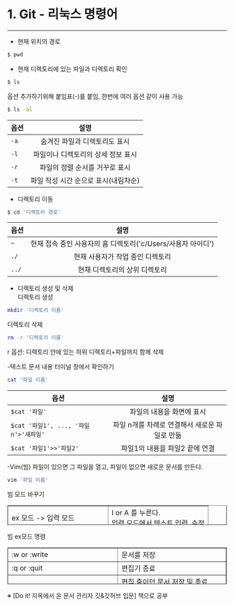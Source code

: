 # 1. Git - 리눅스 명령어  
---
    
- 현재 위치의 경로  
```bash
$ pwd
```
    
- 현재 디렉토리에 있는 파일과 디렉토리 확인  
```bash
$ ls
```
    
옵션 추가하기위해 붙임표(-)를 붙임, 한번에 여러 옵션 같이 사용 가능  
```bash
$ ls -al
```
옵션 | 설명 
---|:---:
`-a` | 숨겨진 파일과 디렉토리도 표시
`-l` | 파일이나 디렉토리의 상세 정보 표시
`-r` | 파일의 정렬 순서를 거꾸로 표시
`-t` | 파일 작성 시간 순으로 표시(내림차순)  
    
- 디렉토리 이동  
```bash
$ cd '디렉토리 경로'
```
옵션 | 설명 
---|:---:
`~` | 현재 접속 중인 사용자의 홈 디렉토리('c/Users/사용자 아이디')
`./` | 현재 사용자가 작업 중인 디렉토리
`../` | 현재 디렉토리의 상위 디렉토리
    
- 디렉토리 생성 및 삭제  
디렉토리 생성  
```bash
mkdir '디렉토리 이름'
```
디렉토리 삭제  
```bash
rm -r '디렉토리 이름'
```
r 옵션: 디렉토리 안에 있는 하위 디렉토리+파일까지 함께 삭제  
  
    
-텍스트 문서 내용 터미널 창에서 확인하기  
```bash
cat '파일 이름'
```
옵션 | 설명 
---|:---:
`$cat '파일'` | 파일의 내용을 화면에 표시
`$cat '파일1', ..., '파일n'>'새파일'` | 파일 n개를 차례로 연결해서 새로운 파일로 만듦
`$cat '파일1'>>'파일2'` | 파일1의 내용을 파일2 끝에 연결
    
-Vim(빔)
파일이 있으면 그 파일을 열고, 파일이 없으면 새로운 문서를 만든다.
```bash
vim '파일 이름'
```
    
빔 모드 바꾸기
<table style="border-collapse: collapse; width: 100%; height: 45px;" border="1"><tbody><tr style="height: 35px;"><td style="width: 50%; height: 10px;">ex 모드 -&gt; 입력 모드</td><td style="width: 50%; height: 10px;">I or A 를 누른다.<br>입력 모드에서 텍스트 입력, 수정</td></tr><tr style="height: 35px;"><td style="width: 50%; height: 35px;">입력 모드 -&gt; ex 모드</td><td style="width: 50%; height: 35px;">Esc 누른다.<br>ex 모드에서 저장, 종료</td></tr></tbody></table>
    
빔 ex모드 명령
<table style="border-collapse: collapse; width: 100%; height: 84px;" border="1"><tbody><tr style="height: 27px;"><td style="width: 50.3667%; height: 27px;">:w or :write</td><td style="width: 49.6333%; height: 27px;">문서를 저장</td></tr><tr style="height: 19px;"><td style="width: 50.3667%; height: 19px;">:q or :quit</td><td style="width: 49.6333%; height: 19px;">편집기 종료</td></tr><tr style="height: 19px;"><td style="width: 50.3667%; height: 19px;">:wq (파일)</td><td style="width: 49.6333%; height: 19px;">편집 중이던 문서 저장 및 종료<br>파일 이름을 같이 입력하면 그 이름으로 저장</td></tr><tr style="height: 19px;"><td style="width: 50.3667%; height: 19px;">:q!</td><td style="width: 49.6333%; height: 19px;">문서를 저장하지 않고 편집기 종료</td></tr></tbody></table>
  
    
※ \[Do it! 지옥에서 온 문서 관리자 깃&깃허브 입문\] 책으로 공부
